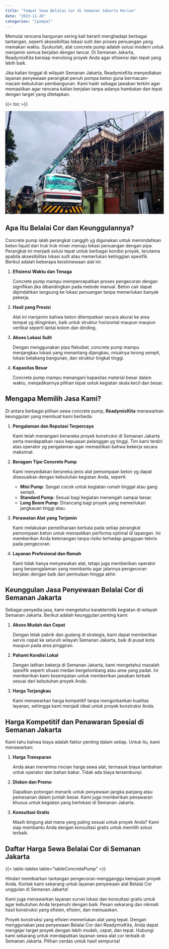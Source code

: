 ```yaml
---
title: "Tempat Sewa Belalai Cor di Semanan Jakarta Harian"
date: "2023-11-26"
categories: "[pompa]"
---
```


Memulai rencana bangunan sering kali berarti menghadapi berbagai tantangan, seperti aksesibilitas lokasi sulit dan proses penuangan yang memakan waktu. Syukurlah, alat concrete pump adalah solusi modern untuk menjamin semua berjalan dengan lancar. Di Semanan Jakarta, ReadymixKita bersiap menolong proyek Anda agar efisiensi dan tepat yang lebih baik.

Jika kalian tinggal di wilayah Semanan Jakarta, ReadymixKita menyediakan layanan penyewaan perangkat penuh pompa beton guna bermacam-macam kebutuhan pembangunan. Kami hadir sebagai jawaban terkini agar memastikan agar rencana kalian berjalan tanpa adanya hambatan dan tepat dengan target yang ditetapkan.

{{< toc >}}

![Tempat Sewa Belalai Cor di Semanan Jakarta Harian](/images/pompa/sewa-pompa-25.jpg)

## Apa Itu Belalai Cor dan Keunggulannya?

Concrete pump ialah perangkat canggih yg digunakan untuk memindahkan beton liquid dari truk truk mixer menuju lokasi penuangan dengan pipa. Perangkat ini menjadi solusi tepat untuk berbagai kondisi proyek, terutama apabila aksesibilitas lokasi sulit atau memerlukan ketinggian spesifik. Berikut adalah beberapa keistimewaan alat ini:

1. **Efisiensi Waktu dan Tenaga**

   Concrete pump mampu mempercepatkan proses pengecoran dengan signifikan jika dibandingkan pada metode manual. Beton cair dapat dipindahkan langsung ke lokasi penuangan tanpa memerlukan banyak pekerja.

2. **Hasil yang Presisi**

   Alat ini menjamin bahwa beton ditempatkan secara akurat ke area tempat yg diinginkan, baik untuk struktur horizontal maupun maupun vertikal seperti lantai kolom dan dinding.

3. **Akses Lokasi Sulit**

   Dengan menggunakan pipa fleksibel, concrete pump mampu menjangkau lokasi yang menantang dijangkau, misalnya lorong sempit, lokasi belakang bangunan, dan struktur tingkat tinggi.

4. **Kapasitas Besar**

   Concrete pump mampu menangani kapasitas material besar dalam waktu, menjadikannya pilihan tepat untuk kegiatan skala kecil dan besar.

## Mengapa Memilih Jasa Kami?

Di antara berbagai pilihan sewa concrete pump, **ReadymixKita** menawarkan keunggulan yang membuat kami berbeda:

1. **Pengalaman dan Reputasi Terpercaya**

   Kami telah menangani beraneka proyek konstruksi di Semanan Jakarta serta mendapatkan rasio kepuasan pelanggan yg tinggi. Tim kami terdiri atas operator yg pengalaman agar memastikan bahwa bekerja secara maksimal.

2. **Beragam Tipe Concrete Pump**

   Kami menyediakan beraneka jenis alat pemompaan beton yg dapat disesuaikan dengan kebutuhan kegiatan Anda, seperti:
   - **Mini Pump**: Sangat cocok untuk kegiatan rumah tinggal atau gang sempit.
   - **Standard Pump**: Sesuai bagi kegiatan menengah sampai besar.
   - **Long Boom Pump**: Dirancang bagi proyek yang memerlukan jangkauan tinggi atau.

3. **Perawatan Alat yang Terjamin**

   Kami melakukan pemeliharaan berkala pada setiap perangkat pemompaan beton untuk memastikan performa optimal di lapangan. Ini memberikan Anda ketenangan tanpa risiko terhadap gangguan teknis pada pengecoran.

4. **Layanan Profesional dan Ramah**

   Kami tidak hanya menyewakan alat, tetapi juga memberikan operator yang berpengalaman yang membantu agar jalannya pengecoran berjalan dengan baik dari permulaan hingga akhir.

## Keunggulan Jasa Penyewaan Belalai Cor di Semanan Jakarta

Sebagai penyedia jasa, kami mengetahui karakteristik kegiatan di wilayah Semanan Jakarta. Berikut adalah keunggulan penting kami:

1. **Akses Mudah dan Cepat**

   Dengan letak pabrik dan gudang di strategis, kami dapat memberikan servis cepat ke seluruh wilayah Semanan Jakarta, baik di pusat kota maupun pada area pinggiran.

2. **Pahami Kondisi Lokal**

   Dengan latihan bekerja di Semanan Jakarta, kami mengetahui masalah spesifik seperti situasi medan bergelombang atau area yang padat. Ini memberikan kami kesempatan untuk memberikan jawaban terbaik sesuai dari kebutuhan proyek Anda.

3. **Harga Terjangkau**

   Kami menawarkan harga kompetitif tanpa mengorbankan kualitas layanan, sehingga kami menjadi ideal untuk proyek konstruksi Anda.

## Harga Kompetitif dan Penawaran Spesial di Semanan Jakarta

Kami tahu bahwa biaya adalah faktor penting dalam setiap. Untuk itu, kami menawarkan:

1. **Harga Transparan**

   Anda akan menerima rincian harga sewa alat, termasuk biaya tambahan untuk operator dan bahan bakar. Tidak ada biaya tersembunyi.

2. **Diskon dan Promo**

   Dapatkan potongan menarik untuk penyewaan jangka panjang atau pemesanan dalam jumlah besar. Kami juga memberikan penawaran khusus untuk kegiatan yang berlokasi di Semanan Jakarta.

3. **Konsultasi Gratis**

   Masih bingung alat mana yang paling sesuai untuk proyek Anda? Kami siap membantu Anda dengan konsultasi gratis untuk memilih solusi terbaik.

## Daftar Harga Sewa Belalai Cor di Semanan Jakarta

{{< table-tables table="tableConcretePump" >}}

Hindari membiarkan tantangan pengecoran mengganggu kemajuan proyek Anda. Kontak kami sekarang untuk layanan penyewaan alat Belalai Cor unggulan di Semanan Jakarta!

Kami juga menawarkan layanan survei lokasi dan konsultasi gratis untuk agar kebutuhan Anda terpenuhi dengan baik. Pesan sekarang dan nikmati hasil konstruksi yang efisien, efisien, dan memuaskan.

Proyek konstruksi yang efisien memerlukan alat yang tepat. Dengan menggunakan jasa penyewaan Belalai Cor dari ReadymixKita, Anda dapat mengejar target proyek dengan lebih mudah, cepat, dan tepat. Hubungi kami sekarang untuk mendapatkan layanan sewa alat cor terbaik di Semanan Jakarta. Pilihan cerdas untuk hasil sempurna!